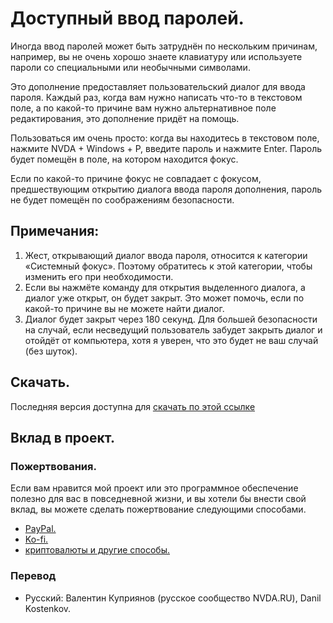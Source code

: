 # Доступный ввод паролей.

Иногда ввод паролей может быть затруднён по нескольким причинам, например, вы не очень хорошо знаете клавиатуру или используете пароли со специальными или необычными символами.

Это дополнение предоставляет пользовательский диалог для ввода пароля. Каждый раз, когда вам нужно написать что-то в текстовом поле, а по какой-то причине вам нужно альтернативное поле редактирования, это дополнение придёт на помощь.

Пользоваться им очень просто: когда вы находитесь в текстовом поле, нажмите NVDA + Windows + P, введите пароль и нажмите Enter. Пароль будет помещён в поле, на котором находится фокус.

Если по какой-то причине фокус не совпадает с фокусом, предшествующим открытию диалога ввода пароля  дополнения, пароль не будет помещён по соображениям безопасности.

## Примечания:

1. Жест, открывающий диалог ввода пароля, относится к категории «Системный фокус». Поэтому обратитесь к этой категории, чтобы изменить его при необходимости.
2. Если вы нажмёте команду для открытия выделенного диалога, а диалог уже открыт, он будет закрыт. Это может помочь, если по какой-то причине вы не можете найти диалог.
3. Диалог будет закрыт через 180 секунд. Для большей безопасности на случай, если несведущий пользователь забудет закрыть диалог и отойдёт от компьютера, хотя я уверен, что это будет не ваш случай (без шуток).

## Скачать.
 Последняя версия доступна для [скачать по этой ссылке](https://davidacm.github.io/getlatest/gh/davidacm/accessiblePassPrompt/?index=0)

## Вклад в проект.
### Пожертвования.
  Если вам нравится мой проект или это программное обеспечение полезно для вас в повседневной жизни, и вы хотели бы внести свой вклад, вы можете сделать пожертвование следующими способами.
  
* [PayPal.](https://paypal.me/davicm)
* [Ko-fi.](https://ko-fi.com/davidacm)
* [криптовалюты и другие способы.](https://davidacm.github.io/donations/)

### Перевод

* Русский: Валентин Куприянов (русское сообщество NVDA.RU), Danil Kostenkov.
